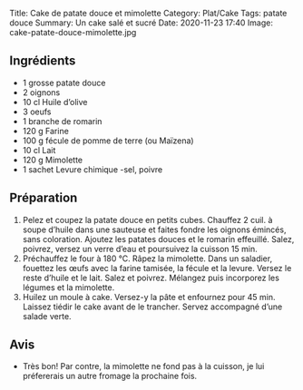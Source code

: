 Title: Cake de patate douce et mimolette
Category: Plat/Cake
Tags: patate douce
Summary: Un cake salé et sucré
Date:  2020-11-23 17:40
Image: cake-patate-douce-mimolette.jpg

## Ingrédients

- 1 grosse patate douce
- 2 oignons
- 10 cl Huile d’olive
- 3 oeufs
- 1 branche de romarin
- 120 g Farine
- 100 g fécule de pomme de terre (ou Maïzena)
- 10 cl Lait
- 120 g Mimolette
- 1 sachet Levure chimique
 -sel, poivre


## Préparation
1. Pelez et coupez la patate douce en petits cubes. Chauffez 2 cuil. à soupe d’huile dans une sauteuse et faites fondre les oignons émincés, sans coloration. Ajoutez les patates douces et le romarin effeuillé. Salez, poivrez, versez un verre d’eau et poursuivez la cuisson 15 min.
2. Préchauffez le four à 180 °C. Râpez la mimolette. Dans un saladier, fouettez les œufs avec la farine tamisée, la fécule et la levure. Versez le reste d’huile et le lait. Salez et poivrez. Mélangez puis incorporez les légumes et la mimolette.
3. Huilez un moule à cake. Versez-y la pâte et enfournez pour 45 min. Laissez tiédir le cake avant de le trancher. Servez accompagné d’une salade verte.

## Avis
- Très bon! Par contre, la mimolette ne fond pas à la cuisson, je lui préfererais un autre fromage la prochaine fois.